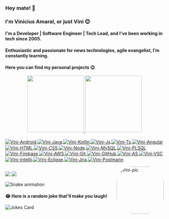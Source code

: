 ### Hey mate! 👋
### I'm Vinicius Amaral, or just Vini 😊
#### I'm a Developer | Software Engineer | Tech Lead, and I've been working in tech since 2005.
#### Enthusiastic and passionate for news technologies, agile evangelist, I’m constantly learning.
#### Here you can find my personal projects 😉

<!--
**vinnamaral/vinnamaral** is a ✨ _special_ ✨ repository because its `README.md` (this file) appears on your GitHub profile.

Here are some ideas to get you started:

- 🔭 I’m currently working on ...
- 🌱 I’m currently learning ...
- 👯 I’m looking to collaborate on ...
- 🤔 I’m looking for help with ...
- 💬 Ask me about ...
- 📫 How to reach me: ...
- 😄 Pronouns: ...
- ⚡ Fun fact: ...
-->

<div align="center">
  <a href="https://github.com/vinnamaral">
  <img height="180em" src="https://github-readme-stats.vercel.app/api?username=vinnamaral&show_icons=true&theme=dracula&include_all_commits=true&count_private=true"/>
  <img height="180em" src="https://github-readme-stats.vercel.app/api/top-langs/?username=vinnamaral&layout=compact&langs_count=7&theme=dracula&hide=Pascal"/>
</div>
  
<!--## ⚡ Technologies
These are some of the technologies and tools that I work with:-->
  
  <div style="display: inline_block"><br>
  <!--<img align="center" alt="Vini-Android" height="30" width="40" src="https://raw.githubusercontent.com/devicons/devicon/master/icons/android/android-plain.svg">
  <img align="center" alt="Vini-Java" height="30" width="40" src="https://raw.githubusercontent.com/devicons/devicon/master/icons/java/java-original.svg">
  <img align="center" alt="Vini-Kotlin" height="30" width="40" src="https://raw.githubusercontent.com/devicons/devicon/master/icons/kotlin/kotlin-plain.svg">
  <img align="center" alt="Vini-Js" height="30" width="40" src="https://raw.githubusercontent.com/devicons/devicon/master/icons/javascript/javascript-plain.svg">
  <img align="center" alt="Vini-Ts" height="30" width="40" src="https://raw.githubusercontent.com/devicons/devicon/master/icons/typescript/typescript-plain.svg">
  <img align="center" alt="Vini-Angular" height="30" width="40" src="https://raw.githubusercontent.com/devicons/devicon/master/icons/angularjs/angularjs-plain.svg">
  <img align="center" alt="Vini-React" height="30" width="40" src="https://raw.githubusercontent.com/devicons/devicon/master/icons/react/react-original.svg">
  <img align="center" alt="Vini-HTML" height="30" width="40" src="https://raw.githubusercontent.com/devicons/devicon/master/icons/html5/html5-original.svg">
  <img align="center" alt="Vini-CSS" height="30" width="40" src="https://raw.githubusercontent.com/devicons/devicon/master/icons/css3/css3-original.svg">-->   
  
  
  <!-- badges de tamanhos menor (flat square)
  <img align="center" alt="Vini-Androidd" src="https://img.shields.io/badge/Android-3DDC84?style=flat-square&logo=android&logoColor=white">
  <img align="center" alt="Vini-Java" src="https://img.shields.io/badge/Java-ED8B00?style=flat-square&logo=java&logoColor=white">
  <img align="center" alt="Vini-Kotlin" src="https://img.shields.io/badge/Kotlin-0095D5?&style=flat-square&logo=kotlin&logoColor=white">
  <img align="center" alt="Vini-Js" src="https://img.shields.io/badge/JavaScript-323330?style=flat-square&logo=javascript&logoColor=F7DF1E">
  <img align="center" alt="Vini-Ts" src="https://img.shields.io/badge/TypeScript-007ACC?style=flat-square&logo=typescript&logoColor=white">
  <img align="center" alt="Vini-Angular" src="https://img.shields.io/badge/Angular-DD0031?style=flat-square&logo=angular&logoColor=white">
  <img align="center" alt="Vini-HTML" src="https://img.shields.io/badge/-HTML5-E34F26?style=flat-square&logo=html5&logoColor=white">
  <img align="center" alt="Vini-CSS" src="https://img.shields.io/badge/CSS3-1572B6?style=flat-square&logo=css3&logoColor=white">
  <img align="center" alt="Vini-Node" src="https://img.shields.io/badge/Node.js-43853D?style=flat-square&logo=node.js&logoColor=white">
  <img align="center" alt="Vini-MySQL" src="https://img.shields.io/badge/MySQL-00000F?style=flat-square&logo=mysql&logoColor=white">
  <img align="center" alt="Vini-PLSQL" src="https://img.shields.io/badge/PLSQL-F80000?style=flat-square&logo=oracle&logoColor=black">
  <img align="center" alt="Vini-Firebase" src="https://img.shields.io/badge/firebase-ffca28?style=flat-square&logo=firebase&logoColor=black">
  <img align="center" alt="Vini-AWS" src="https://img.shields.io/badge/Amazon_AWS-232F3E?style=flat-square&logo=amazon-aws&logoColor=white">
  <img align="center" alt="Vini-Git" src="https://img.shields.io/badge/-Git-black?style=flat-square&logo=git">
  <img align="center" alt="Vini-GitHub" src="https://img.shields.io/badge/-GitHub-181717?style=flat-square&logo=github">
  <img align="center" alt="Vini-AS" src="https://img.shields.io/badge/Android_Studio-3DDC84?style=flat-square&logo=android-studio&logoColor=white">
  <img align="center" alt="Vini-VSC" src="https://img.shields.io/badge/-VSCode-007ACC?style=flat-square&logo=visual-studio-code&logoColor=white">
  <img align="center" alt="Vini-Eclipse" src="https://img.shields.io/badge/-Eclipse-2C2255?style=flat-square&logo=eclipse&logoColor=white">
  <img align="center" alt="Vini-Jira" src="https://img.shields.io/badge/-JIRA-0052CC?style=flat-square&logo=jira">
  <img align="center" alt="Vini-Postman" src="https://img.shields.io/badge/Postman-FF6C37?style=flat-square&logo=Postman&logoColor=white">
  -->
  
  
  <!-- badges de tamanho maior (for the badge) 
  <img align="center" alt="Vini-Android" src="https://img.shields.io/badge/Android-3DDC84?style=for-the-badge&logo=android&logoColor=white">
  <img align="center" alt="Vini-Java" src="https://img.shields.io/badge/Java-ED8B00?style=for-the-badge&logo=java&logoColor=white">
  <img align="center" alt="Vini-Kotlin" src="https://img.shields.io/badge/Kotlin-0095D5?&style=for-the-badge&logo=kotlin&logoColor=white">
  <img align="center" alt="Vini-Js" src="https://img.shields.io/badge/JavaScript-323330?style=for-the-badge&logo=javascript&logoColor=F7DF1E">
  <img align="center" alt="Vini-Ts" src="https://img.shields.io/badge/TypeScript-007ACC?style=for-the-badge&logo=typescript&logoColor=white">
  <img align="center" alt="Vini-Angular" src="https://img.shields.io/badge/Angular-DD0031?style=for-the-badge&logo=angular&logoColor=white">
  <img align="center" alt="Vini-HTML" src="https://img.shields.io/badge/HTML5-E34F26?style=for-the-badge&logo=html5&logoColor=white">
  <img align="center" alt="Vini-CSS" src="https://img.shields.io/badge/CSS3-1572B6?style=for-the-badge&logo=css3&logoColor=white">
  <img align="center" alt="Vini-Node" src="https://img.shields.io/badge/Node.js-43853D?style=for-the-badge&logo=node.js&logoColor=white">
  <img align="center" alt="Vini-MySQL" src="https://img.shields.io/badge/MySQL-00000F?style=for-the-badge&logo=mysql&logoColor=white">
  <img align="center" alt="Vini-PLSQL" src="https://img.shields.io/badge/PLSQL-F80000?style=for-the-badge&logo=oracle&logoColor=black">
  <img align="center" alt="Vini-Firebase" src="https://img.shields.io/badge/firebase-ffca28?style=for-the-badge&logo=firebase&logoColor=black">
  <img align="center" alt="Vini-AWS" src="https://img.shields.io/badge/Amazon_AWS-232F3E?style=for-the-badge&logo=amazon-aws&logoColor=white">
  <img align="center" alt="Vini-Git" src="https://img.shields.io/badge/-Git-black?style=for-the-badge&logo=git">
  <img align="center" alt="Vini-GitHub" src="https://img.shields.io/badge/-GitHub-181717?style=for-the-badge&logo=github">
  <img align="center" alt="Vini-AS" src="https://img.shields.io/badge/Android_Studio-3DDC84?style=for-the-badge&logo=android-studio&logoColor=white">
  <img align="center" alt="Vini-VSC" src="https://img.shields.io/badge/-VSCode-007ACC?style=for-the-badge&logo=visual-studio-code&logoColor=white">
  <img align="center" alt="Vini-Eclipse" src="https://img.shields.io/badge/-Eclipse-2C2255?style=for-the-badge&logo=eclipse&logoColor=white">
  <img align="center" alt="Vini-Jira" src="https://img.shields.io/badge/-JIRA-0052CC?style=for-the-badge&logo=jira">
  <img align="center" alt="Vini-Postman" src="https://img.shields.io/badge/Postman-FF6C37?style=for-the-badge&logo=Postman&logoColor=white">
   -->

  
  <!-- badges de tamanho menor e cantos arredondados-->
  <img align="center" alt="Vini-Android" src="https://img.shields.io/badge/Android-3DDC84?logo=android&logoColor=white">
  <img align="center" alt="Vini-Java" src="https://img.shields.io/badge/Java-ED8B00?&logo=java&logoColor=white">
  <img align="center" alt="Vini-Kotlin" src="https://img.shields.io/badge/Kotlin-0095D5?&logo=kotlin&logoColor=white">
  <img align="center" alt="Vini-Js" src="https://img.shields.io/badge/JavaScript-323330?&logo=javascript&logoColor=F7DF1E">
  <img align="center" alt="Vini-Ts" src="https://img.shields.io/badge/TypeScript-007ACC?&logo=typescript&logoColor=white">
  <img align="center" alt="Vini-Angular" src="https://img.shields.io/badge/Angular-DD0031?&logo=angular&logoColor=white">
  <img align="center" alt="Vini-HTML" src="https://img.shields.io/badge/-HTML5-E34F26?logo=html5&logoColor=white">
  <img align="center" alt="Vini-CSS" src="https://img.shields.io/badge/CSS3-1572B6?&logo=css3&logoColor=white">
  <img align="center" alt="Vini-Node" src="https://img.shields.io/badge/Node.js-43853D?&logo=node.js&logoColor=white">
  <img align="center" alt="Vini-MySQL" src="https://img.shields.io/badge/MySQL-00000F?logo=mysql&logoColor=white">
  <img align="center" alt="Vini-PLSQL" src="https://img.shields.io/badge/PLSQL-F80000?&logo=oracle&logoColor=black">
  <img align="center" alt="Vini-Firebase" src="https://img.shields.io/badge/firebase-ffca28?&logo=firebase&logoColor=black">
  <img align="center" alt="Vini-AWS" src="https://img.shields.io/badge/Amazon_AWS-232F3E?&logo=amazon-aws&logoColor=white">
  <img align="center" alt="Vini-Git" src="https://img.shields.io/badge/-Git-black?&logo=git">
  <img align="center" alt="Vini-GitHub" src="https://img.shields.io/badge/-GitHub-181717?&logo=github">
  <img align="center" alt="Vini-AS" src="https://img.shields.io/badge/Android_Studio-3DDC84?&logo=android-studio&logoColor=white">
  <img align="center" alt="Vini-VSC" src="https://img.shields.io/badge/-VSCode-007ACC?&logo=visual-studio-code&logoColor=white">
  <img align="center" alt="Vini-Intellij" src="https://img.shields.io/badge/IntelliJIDEA-000000.svg?&logo=intellij-idea&logoColor=white">
  <img align="center" alt="Vini-Eclipse" src="https://img.shields.io/badge/-Eclipse-2C2255?&logo=eclipse&logoColor=white">
  <img align="center" alt="Vini-Jira" src="https://img.shields.io/badge/-JIRA-0052CC?&logo=jira">
  <img align="center" alt="Vini-Postmann" src="https://img.shields.io/badge/Postman-FF6C37?&logo=Postman&logoColor=white">
  
 
  <img align="right" alt="Vini-pic" height="150" style="border-radius:50px;"
  src="https://cdn.discordapp.com/attachments/740383188748206178/932842330178871326/Webp.net-gifmaker.gif">

</div>
  
  ##
  
  <div> 
  <!-- <a href="https://instagram.com/vinnamaral" target="_blank"><img src="https://img.shields.io/badge/-Instagram-%23E4405F?style=for-the-badge&logo=instagram&logoColor=white" target="_blank"></a> -->
  <a href = "mailto:vinnamaral@gmail.com"><img src="https://img.shields.io/badge/-Gmail-%23333?style=for-the-badge&logo=gmail&logoColor=white" target="_blank"></a>
  <a href="https://www.linkedin.com/in/vinnamaral/" target="_blank"><img src="https://img.shields.io/badge/-LinkedIn-%230077B5?style=for-the-badge&logo=linkedin&logoColor=white" target="_blank"></a> 
 
  ![Snake animation](https://github.com/vinnamaral/vinnamaral/blob/output/github-contribution-grid-snake.svg)
 
</div>
  
 #### 😂 Here is a random joke that'll make you laugh!
![Jokes Card](https://readme-jokes.vercel.app/api)
  
